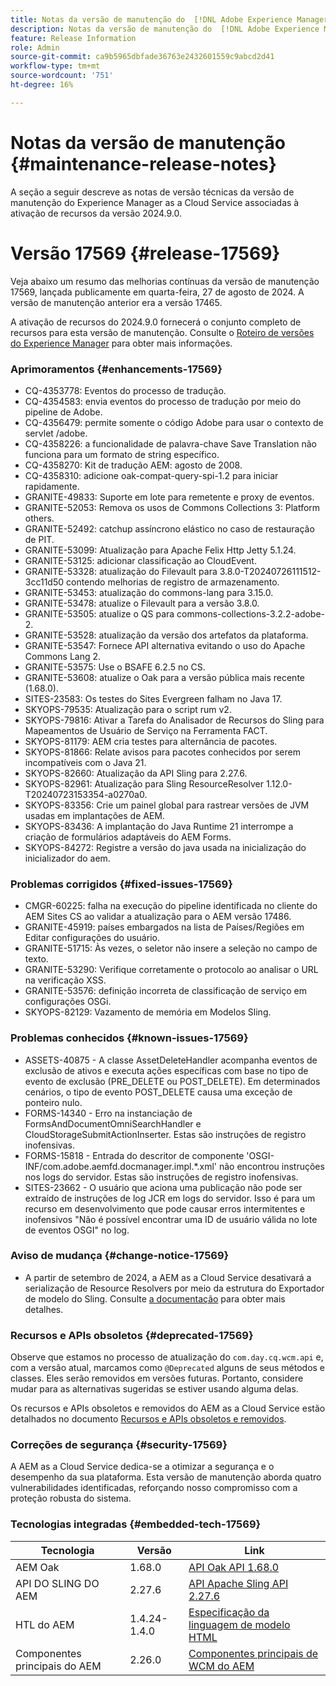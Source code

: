 ```yaml
---
title: Notas da versão de manutenção do  [!DNL Adobe Experience Manager]  as a Cloud Service associada à ativação de recurso 2024.9.0.
description: Notas da versão de manutenção do  [!DNL Adobe Experience Manager]  as a Cloud Service associada à ativação de recurso 2024.9.0.
feature: Release Information
role: Admin
source-git-commit: ca9b5965dbfade36763e2432601559c9abcd2d41
workflow-type: tm+mt
source-wordcount: '751'
ht-degree: 16%

---
```


# Notas da versão de manutenção {#maintenance-release-notes}

A seção a seguir descreve as notas de versão técnicas da versão de manutenção do Experience Manager as a Cloud Service associadas à ativação de recursos da versão 2024.9.0.

# Versão 17569 {#release-17569}

Veja abaixo um resumo das melhorias contínuas da versão de manutenção 17569, lançada publicamente em quarta-feira, 27 de agosto de 2024. A versão de manutenção anterior era a versão 17465.

A ativação de recursos do 2024.9.0 fornecerá o conjunto completo de recursos para esta versão de manutenção. Consulte o [Roteiro de versões do Experience Manager](https://experienceleague.adobe.com/en/docs/experience-manager-release-information/aem-release-updates/update-releases-roadmap) para obter mais informações.

### Aprimoramentos {#enhancements-17569}

* CQ-4353778: Eventos do processo de tradução.
* CQ-4354583: envia eventos do processo de tradução por meio do pipeline de Adobe.
* CQ-4356479: permite somente o código Adobe para usar o contexto de servlet /adobe.
* CQ-4358226: a funcionalidade de palavra-chave Save Translation não funciona para um formato de string específico.
* CQ-4358270: Kit de tradução AEM: agosto de 2008.
* CQ-4358310: adicione oak-compat-query-spi-1.2 para iniciar rapidamente.
* GRANITE-49833: Suporte em lote para remetente e proxy de eventos.
* GRANITE-52053: Remova os usos de Commons Collections 3: Platform others.
* GRANITE-52492: catchup assíncrono elástico no caso de restauração de PIT.
* GRANITE-53099: Atualização para Apache Felix Http Jetty 5.1.24.
* GRANITE-53125: adicionar classificação ao CloudEvent.
* GRANITE-53328: atualização do Filevault para 3.8.0-T20240726111512-3cc11d50 contendo melhorias de registro de armazenamento.
* GRANITE-53453: atualização do commons-lang para 3.15.0.
* GRANITE-53478: atualize o Filevault para a versão 3.8.0.
* GRANITE-53505: atualize o QS para commons-collections-3.2.2-adobe-2.
* GRANITE-53528: atualização da versão dos artefatos da plataforma.
* GRANITE-53547: Fornece API alternativa evitando o uso do Apache Commons Lang 2.
* GRANITE-53575: Use o BSAFE 6.2.5 no CS.
* GRANITE-53608: atualize o Oak para a versão pública mais recente (1.68.0).
* SITES-23583: Os testes do Sites Evergreen falham no Java 17.
* SKYOPS-79535: Atualização para o script rum v2.
* SKYOPS-79816: Ativar a Tarefa do Analisador de Recursos do Sling para Mapeamentos de Usuário de Serviço na Ferramenta FACT.
* SKYOPS-81179: AEM cria testes para alternância de pacotes.
* SKYOPS-81866: Relate avisos para pacotes conhecidos por serem incompatíveis com o Java 21.
* SKYOPS-82660: Atualização da API Sling para 2.27.6.
* SKYOPS-82961: Atualização para Sling ResourceResolver 1.12.0-T20240723153354-a0270a0.
* SKYOPS-83356: Crie um painel global para rastrear versões de JVM usadas em implantações de AEM.
* SKYOPS-83436: A implantação do Java Runtime 21 interrompe a criação de formulários adaptáveis do AEM Forms.
* SKYOPS-84272: Registre a versão do java usada na inicialização do inicializador do aem.

### Problemas corrigidos {#fixed-issues-17569}

* CMGR-60225: falha na execução do pipeline identificada no cliente do AEM Sites CS ao validar a atualização para o AEM versão 17486.
* GRANITE-45919: países embargados na lista de Países/Regiões em Editar configurações do usuário.
* GRANITE-51715: Às vezes, o seletor não insere a seleção no campo de texto.
* GRANITE-53290: Verifique corretamente o protocolo ao analisar o URL na verificação XSS.
* GRANITE-53576: definição incorreta de classificação de serviço em configurações OSGi.
* SKYOPS-82129: Vazamento de memória em Modelos Sling.

### Problemas conhecidos {#known-issues-17569}

* ASSETS-40875 - A classe AssetDeleteHandler acompanha eventos de exclusão de ativos e executa ações específicas com base no tipo de evento de exclusão (PRE_DELETE ou POST_DELETE). Em determinados cenários, o tipo de evento POST_DELETE causa uma exceção de ponteiro nulo.
* FORMS-14340 - Erro na instanciação de FormsAndDocumentOmniSearchHandler e CloudStorageSubmitActionInserter. Estas são instruções de registro inofensivas.
* FORMS-15818 - Entrada do descritor de componente &#39;OSGI-INF/com.adobe.aemfd.docmanager.impl.*.xml&#39; não encontrou instruções nos logs do servidor. Estas são instruções de registro inofensivas.
* SITES-23662 - O usuário que aciona uma publicação não pode ser extraído de instruções de log JCR em logs do servidor. Isso é para um recurso em desenvolvimento que pode causar erros intermitentes e inofensivos &quot;Não é possível encontrar uma ID de usuário válida no lote de eventos OSGI&quot; no log.

### Aviso de mudança {#change-notice-17569}

* A partir de setembro de 2024, a AEM as a Cloud Service desativará a serialização de Resource Resolvers por meio da estrutura do Exportador de modelo do Sling. Consulte [a documentação](/help/implementing/developing/hybrid/disallow-the-serialization-of-resourceresolvers-via-sling-model-exporter.md) para obter mais detalhes.

### Recursos e APIs obsoletos {#deprecated-17569}

Observe que estamos no processo de atualização do `com.day.cq.wcm.api` e, com a versão atual, marcamos como `@Deprecated` alguns de seus métodos e classes. Eles serão removidos em versões futuras. Portanto, considere mudar para as alternativas sugeridas se estiver usando alguma delas.

Os recursos e APIs obsoletos e removidos do AEM as a Cloud Service estão detalhados no documento [Recursos e APIs obsoletos e removidos](/help/release-notes/deprecated-removed-features.md).

### Correções de segurança {#security-17569}

A AEM as a Cloud Service dedica-se a otimizar a segurança e o desempenho da sua plataforma. Esta versão de manutenção aborda quatro vulnerabilidades identificadas, reforçando nosso compromisso com a proteção robusta do sistema.

### Tecnologias integradas {#embedded-tech-17569}

| Tecnologia | Versão | Link |
|---|---|---|
| AEM Oak | 1.68.0 | [API Oak API 1.68.0](https://www.javadoc.io/doc/org.apache.jackrabbit/oak-api/1.68.0/index.html) |
| API DO SLING DO AEM | 2.27.6 | [API Apache Sling API 2.27.6](https://www.javadoc.io/doc/org.apache.sling/org.apache.sling.api/latest/index.html) |
| HTL do AEM | 1.4.24-1.4.0 | [Especificação da linguagem de modelo HTML](https://github.com/adobe/htl-spec) |
| Componentes principais do AEM | 2.26.0 | [Componentes principais de WCM do AEM](https://github.com/adobe/aem-core-wcm-components) |
